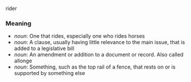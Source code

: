 rider
### Meaning
+ _noun_: One that rides, especially one who rides horses
+ _noun_: A clause, usually having little relevance to the main issue, that is added to a legislative bill
+ _noun_: An amendment or addition to a document or record. Also called allonge
+ _noun_: Something, such as the top rail of a fence, that rests on or is supported by something else
